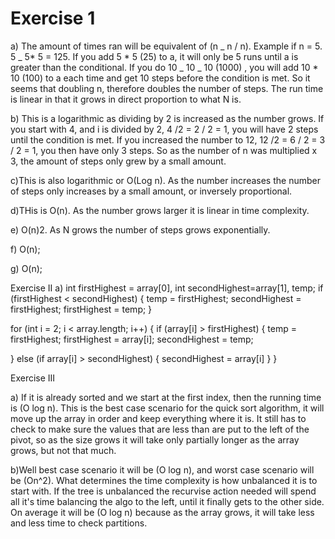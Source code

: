 # Exercise 1

a) The amount of times ran will be equivalent of (n _ n / n).
Example if n = 5. 5 _ 5* 5 = 125. If you add 5 * 5 (25) to a, it will only be 5 runs until a is greater than the conditional. If you do 10 _ 10 _ 10 (1000) , you will add 10 \* 10 (100) to a each time and get 10 steps before the condition is met. So it seems that doubling n, therefore doubles the number of steps. The run time is linear in that it grows in direct proportion to what N is.

b) This is a logarithmic as dividing by 2 is increased as the number grows. If you start with 4, and i is divided by 2, 4 /2 = 2 / 2 = 1, you will have 2 steps until the condition is met. If you increased the number to 12, 12 /2 = 6 / 2 = 3 / 2 = 1, you then have only 3 steps. So as the number of n was multiplied x 3, the amount of steps only grew by a small amount.

c)This is also logarithmic or O(Log n). As the number increases the number of steps only increases by a small amount, or inversely proportional.

d)THis is O(n). As the number grows larger it is linear in time complexity.

e) O(n)2. As N grows the number of steps grows exponentially.

f) O(n);

g) O(n);

Exercise II
a) int firstHighest = array[0], int secondHighest=array[1], temp;
if (firstHighest < secondHighest) {
temp = firstHighest;
secondHighest = firstHighest;
firstHighest = temp;
}

for (int i = 2; i < array.length; i++) {
if (array[i] > firstHighest) {
temp = firstHighest;
firstHighest = array[i];
secondHighest = temp;

} else (if array[i] > secondHighest) {
secondHighest = array[i]
}
}

Exercise III

a) If it is already sorted and we start at the first index, then the running time is (O log n). This is the best case scenario for the quick sort algorithm, it will move up the array in order and keep everything where it is. It still has to check to make sure the values that are less than are put to the left of the pivot, so as the size grows it will take only partially longer as the array grows, but not that much.

b)Well best case scenario it will be (O log n), and worst case scenario will be (On^2). What determines the time complexity is how unbalanced it is to start with. If the tree is unbalanced the recurvise action needed will spend all it's time balancing the algo to the left, until it finally gets to the other side. On average it will be (O log n) because as the array grows, it will take less and less time to check partitions.
